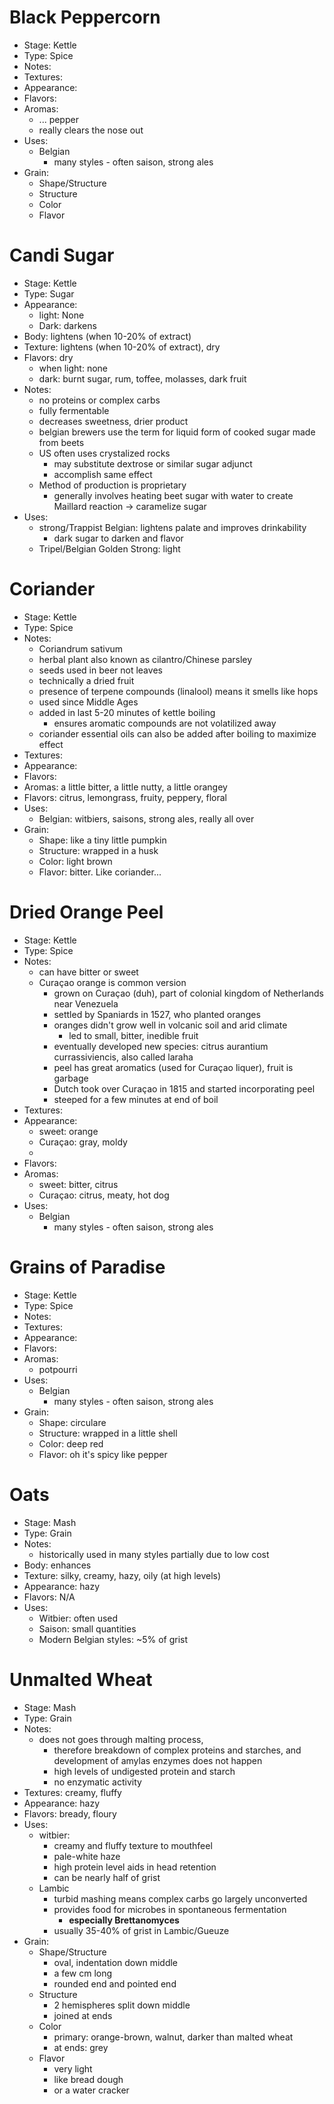 # Black Peppercorn
* Stage: Kettle
* Type: Spice
* Notes:
* Textures: 
* Appearance: 
* Flavors: 
* Aromas:
	* ... pepper
	* really clears the nose out
* Uses:
	* Belgian
		* many styles - often saison, strong ales
* Grain:
	* Shape/Structure
	* Structure
	* Color
	* Flavor
# Candi Sugar
* Stage: Kettle
* Type: Sugar
* Appearance:
	* light: None
	* Dark: darkens
* Body: lightens (when 10-20% of extract)
* Texture: lightens (when 10-20% of extract), dry
* Flavors: dry
	* when light: none
	* dark: burnt sugar, rum, toffee, molasses, dark fruit
* Notes:
	* no proteins or complex carbs
	* fully fermentable
	* decreases sweetness, drier product
	* belgian brewers use the term for liquid form of cooked sugar made from beets
	* US often uses crystalized rocks
		* may substitute dextrose or similar sugar adjunct
		* accomplish same effect
	* Method of production is proprietary
		* generally involves heating beet sugar with water to create Maillard reaction -> caramelize sugar
* Uses:
	* strong/Trappist Belgian: lightens palate and improves drinkability
		* dark sugar to darken and flavor
	* Tripel/Belgian Golden Strong: light
# Coriander
* Stage: Kettle
* Type: Spice
* Notes:
	* Coriandrum sativum
	* herbal plant also known as cilantro/Chinese parsley
	* seeds used in beer not leaves
	* technically a dried fruit
	* presence of terpene compounds (linalool) means it smells like hops
	* used since Middle Ages
	* added in last 5-20 minutes of kettle boiling
		* ensures aromatic compounds are not volatilized away
	* coriander essential oils can also be added after boiling to maximize effect
* Textures: 
* Appearance: 
* Flavors: 
* Aromas: a little bitter, a little nutty, a little orangey
* Flavors: citrus, lemongrass, fruity, peppery, floral
* Uses:
	* Belgian: witbiers, saisons, strong ales, really all over
* Grain:
	* Shape: like a tiny little pumpkin
	* Structure: wrapped in a husk
	* Color: light brown
	* Flavor: bitter. Like coriander...
# Dried Orange Peel
* Stage: Kettle
* Type: Spice
* Notes:
	* can have bitter or sweet
	* Curaçao orange is common version
		* grown on Curaçao (duh), part of colonial kingdom of Netherlands near Venezuela
		* settled by Spaniards in 1527, who planted oranges
		* oranges didn't grow well in volcanic soil and arid climate
			* led to small, bitter, inedible fruit
		* eventually developed new species: citrus aurantium currassiviencis, also called laraha
		* peel has great aromatics (used for Curaçao liquer), fruit is garbage
		* Dutch took over Curaçao in 1815 and started incorporating peel
		* steeped for a few minutes at end of boil
* Textures: 
* Appearance: 
	* sweet: orange
	* Curaçao: gray, moldy
	* 
* Flavors: 
* Aromas:
	* sweet: bitter, citrus
	* Curaçao: citrus, meaty, hot dog
* Uses:
	* Belgian
		* many styles - often saison, strong ales
# Grains of Paradise
* Stage: Kettle
* Type: Spice
* Notes:
* Textures: 
* Appearance: 
* Flavors: 
* Aromas:
	* potpourri
* Uses:
	* Belgian
		* many styles - often saison, strong ales
* Grain:
	* Shape: circulare
	* Structure: wrapped in a little shell
	* Color: deep red
	* Flavor: oh it's spicy like pepper
# Oats
* Stage: Mash
* Type: Grain
* Notes:
	* historically used in many styles partially due to low cost
* Body: enhances
* Texture: silky, creamy, hazy, oily (at high levels)
* Appearance: hazy
* Flavors: N/A
* Uses:
	* Witbier: often used
	* Saison: small quantities
	* Modern Belgian styles: ~5% of grist
# Unmalted Wheat
* Stage: Mash
* Type: Grain
* Notes:
	* does not goes through malting process,
		* therefore breakdown of complex proteins and starches, and development of amylas enzymes does not happen
		* high levels of undigested protein and starch
		* no enzymatic activity
* Textures: creamy, fluffy
* Appearance: hazy
* Flavors: bready, floury
* Uses:
	* witbier: 
		* creamy and fluffy texture to mouthfeel
		* pale-white haze
		* high protein level aids in head retention
		* can be nearly half of grist
	* Lambic
		* turbid mashing means complex carbs go largely unconverted
		* provides food for microbes in spontaneous fermentation
			* **especially Brettanomyces**
		* usually 35-40% of grist in Lambic/Gueuze
* Grain:
	* Shape/Structure
		* oval, indentation down middle
		* a few cm long
		* rounded end and pointed end
	* Structure
		* 2 hemispheres split down middle
		* joined at ends
	* Color
		* primary: orange-brown, walnut, darker than malted wheat
		* at ends: grey
	* Flavor
		* very light
		* like bread dough
		* or a water cracker